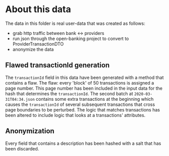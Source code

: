# About this data

The data in this folder is real user-data that was created as follows:
- grab http traffic between bank <-> providers
- run json through the open-banking project to convert to ProviderTransactionDTO
- anonymize the data

## Flawed transactionId generation

The `transactionId` field in this data have been generated with a method that contains a flaw.
The flaw: every 'block' of 50 transactions is assigned a page number.
This page number has been included in the input data for the hash that determines the `transactionId`.
The second batch at `2020-03-31T04:34.json` contains some extra transactions at the beginning which causes the `transactionId` of several subsequent transactions that cross page boundaries to be perturbed.
The logic that matches transactions has been altered to include logic that looks at a transactions' attributes.

## Anonymization

Every field that contains a description has been hashed with a salt that has been discarded.
